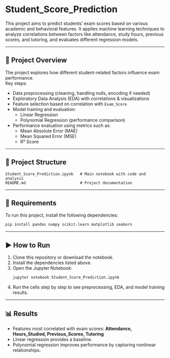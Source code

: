 # Student_Score_Prediction

This project aims to predict students’ exam scores based on various academic and behavioral features. It applies machine learning techniques to analyze correlations between factors like attendance, study hours, previous scores, and tutoring, and evaluates different regression models.

---

## 📌 Project Overview
The project explores how different student-related factors influence exam performance.  
Key steps:
- Data preprocessing (cleaning, handling nulls, encoding if needed)
- Exploratory Data Analysis (EDA) with correlations & visualizations
- Feature selection based on correlation with `Exam_Score`
- Model training and evaluation:
  - Linear Regression
  - Polynomial Regression (performance comparison)
- Performance evaluation using metrics such as:
  - Mean Absolute Error (MAE)
  - Mean Squared Error (MSE)
  - R² Score

---

## 📂 Project Structure
```
Student_Score_Prediction.ipynb   # Main notebook with code and analysis
README.md                        # Project documentation
```

---

## 🚀 Requirements
To run this project, install the following dependencies:

```bash
pip install pandas numpy scikit-learn matplotlib seaborn
```

---

## ▶️ How to Run
1. Clone this repository or download the notebook.
2. Install the dependencies listed above.
3. Open the Jupyter Notebook:
   ```bash
   jupyter notebook Student_Score_Prediction.ipynb
   ```
4. Run the cells step by step to see preprocessing, EDA, and model training results.

---

## 📊 Results
- Features most correlated with exam scores: **Attendance, Hours_Studied, Previous_Scores, Tutoring**  
- Linear regression provides a baseline.  
- Polynomial regression improves performance by capturing nonlinear relationships.  



